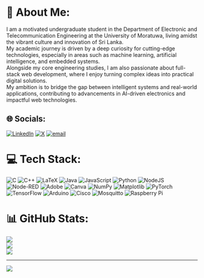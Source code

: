 # 💫 About Me:
I am a motivated undergraduate student in the Department of Electronic and Telecommunication Engineering at the University of Moratuwa, living amidst the vibrant culture and innovation of Sri Lanka. <br>My academic journey is driven by a deep curiosity for cutting-edge technologies, especially in areas such as machine learning, artificial intelligence, and embedded systems. <br>Alongside my core engineering studies, I am also passionate about full-stack web development, where I enjoy turning complex ideas into practical digital solutions. <br>My ambition is to bridge the gap between intelligent systems and real-world applications, contributing to advancements in AI-driven electronics and impactful web technologies.


## 🌐 Socials:
[![LinkedIn](https://img.shields.io/badge/LinkedIn-%230077B5.svg?logo=linkedin&logoColor=white)](https://www.linkedin.com/in/nirwan-vimukthijith-1522932a1/) [![X](https://img.shields.io/badge/X-black.svg?logo=X&logoColor=white)](https://x.com/vimukthaji76981) [![email](https://img.shields.io/badge/Email-D14836?logo=gmail&logoColor=white)](mailto:vimukthajith@gmail.com) 

# 💻 Tech Stack:
![C](https://img.shields.io/badge/c-%2300599C.svg?style=for-the-badge&logo=c&logoColor=white) ![C++](https://img.shields.io/badge/c++-%2300599C.svg?style=for-the-badge&logo=c%2B%2B&logoColor=white) ![LaTeX](https://img.shields.io/badge/latex-%23008080.svg?style=for-the-badge&logo=latex&logoColor=white) ![Java](https://img.shields.io/badge/java-%23ED8B00.svg?style=for-the-badge&logo=openjdk&logoColor=white) ![JavaScript](https://img.shields.io/badge/javascript-%23323330.svg?style=for-the-badge&logo=javascript&logoColor=%23F7DF1E) ![Python](https://img.shields.io/badge/python-3670A0?style=for-the-badge&logo=python&logoColor=ffdd54) ![NodeJS](https://img.shields.io/badge/node.js-6DA55F?style=for-the-badge&logo=node.js&logoColor=white) ![Node-RED](https://img.shields.io/badge/Node--RED-%238F0000.svg?style=for-the-badge&logo=node-red&logoColor=white) ![Adobe](https://img.shields.io/badge/adobe-%23FF0000.svg?style=for-the-badge&logo=adobe&logoColor=white) ![Canva](https://img.shields.io/badge/Canva-%2300C4CC.svg?style=for-the-badge&logo=Canva&logoColor=white) ![NumPy](https://img.shields.io/badge/numpy-%23013243.svg?style=for-the-badge&logo=numpy&logoColor=white) ![Matplotlib](https://img.shields.io/badge/Matplotlib-%23ffffff.svg?style=for-the-badge&logo=Matplotlib&logoColor=black) ![PyTorch](https://img.shields.io/badge/PyTorch-%23EE4C2C.svg?style=for-the-badge&logo=PyTorch&logoColor=white) ![TensorFlow](https://img.shields.io/badge/TensorFlow-%23FF6F00.svg?style=for-the-badge&logo=TensorFlow&logoColor=white) ![Arduino](https://img.shields.io/badge/-Arduino-00979D?style=for-the-badge&logo=Arduino&logoColor=white) ![Cisco](https://img.shields.io/badge/cisco-%23049fd9.svg?style=for-the-badge&logo=cisco&logoColor=black) ![Mosquitto](https://img.shields.io/badge/mosquitto-%233C5280.svg?style=for-the-badge&logo=eclipsemosquitto&logoColor=white) ![Raspberry Pi](https://img.shields.io/badge/-Raspberry_Pi-C51A4A?style=for-the-badge&logo=Raspberry-Pi)
# 📊 GitHub Stats:
![](https://github-readme-stats.vercel.app/api?username=NirwanV&theme=dark&hide_border=false&include_all_commits=false&count_private=false)<br/>
![](https://nirzak-streak-stats.vercel.app/?user=NirwanV&theme=dark&hide_border=false)<br/>
![](https://github-readme-stats.vercel.app/api/top-langs/?username=NirwanV&theme=dark&hide_border=false&include_all_commits=false&count_private=false&layout=compact)

---
[![](https://visitcount.itsvg.in/api?id=NirwanV&icon=0&color=0)](https://visitcount.itsvg.in)

<!-- Proudly created with GPRM ( https://gprm.itsvg.in ) -->
